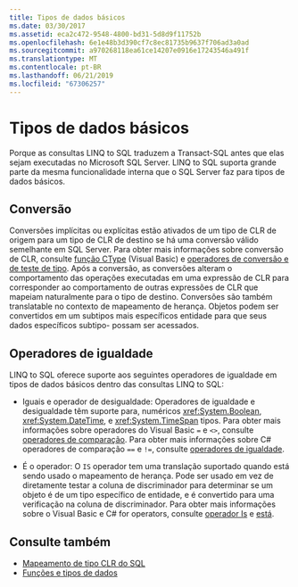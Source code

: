 ```yaml
---
title: Tipos de dados básicos
ms.date: 03/30/2017
ms.assetid: eca2c472-9548-4800-bd31-5d8d9f11752b
ms.openlocfilehash: 6e1e48b3d390cf7c8ec81735b9637f706ad3a0ad
ms.sourcegitcommit: a970268118ea61ce14207e0916e17243546a491f
ms.translationtype: MT
ms.contentlocale: pt-BR
ms.lasthandoff: 06/21/2019
ms.locfileid: "67306257"
---
```

# <a name="basic-data-types"></a>Tipos de dados básicos
Porque as consultas LINQ to SQL traduzem a Transact-SQL antes que elas sejam executadas no Microsoft SQL Server. LINQ to SQL suporta grande parte da mesma funcionalidade interna que o SQL Server faz para tipos de dados básicos.  
  
## <a name="casting"></a>Conversão  
 Conversões implícitas ou explícitas estão ativados de um tipo de CLR de origem para um tipo de CLR de destino se há uma conversão válido semelhante em SQL Server. Para obter mais informações sobre conversão de CLR, consulte [função CType](~/docs/visual-basic/language-reference/functions/ctype-function.md) (Visual Basic) e [operadores de conversão e de teste de tipo](~/docs/csharp/language-reference/operators/type-testing-and-conversion-operators.md). Após a conversão, as conversões alteram o comportamento das operações executadas em uma expressão de CLR para corresponder ao comportamento de outras expressões de CLR que mapeiam naturalmente para o tipo de destino. Conversões são também translatable no contexto de mapeamento de herança. Objetos podem ser convertidos em um subtipos mais específicos entidade para que seus dados específicos subtipo- possam ser acessados.  
  
## <a name="equality-operators"></a>Operadores de igualdade  
 LINQ to SQL oferece suporte aos seguintes operadores de igualdade em tipos de dados básicos dentro das consultas LINQ to SQL:  
  
- Iguais e operador de desigualdade: Operadores de igualdade e desigualdade têm suporte para, numéricos <xref:System.Boolean>, <xref:System.DateTime>, e <xref:System.TimeSpan> tipos. Para obter mais informações sobre operadores do Visual Basic `=` e `<>`, consulte [operadores de comparação](~/docs/visual-basic/language-reference/operators/comparison-operators.md). Para obter mais informações sobre C# operadores de comparação `==` e `!=`, consulte [operadores de igualdade](~/docs/csharp/language-reference/operators/equality-operators.md).
  
- É o operador: O `IS` operador tem uma translação suportado quando está sendo usado o mapeamento de herança. Pode ser usado em vez de diretamente testar a coluna de discriminador para determinar se um objeto é de um tipo específico de entidade, e é convertido para uma verificação na coluna de discriminador. Para obter mais informações sobre o Visual Basic e C# for operators, consulte [operador Is](~/docs/visual-basic/language-reference/operators/is-operator.md) e [está](~/docs/csharp/language-reference/operators/type-testing-and-conversion-operators.md#is-operator).  
  
## <a name="see-also"></a>Consulte também

- [Mapeamento de tipo CLR do SQL](../../../../../../docs/framework/data/adonet/sql/linq/sql-clr-type-mapping.md)
- [Funções e tipos de dados](../../../../../../docs/framework/data/adonet/sql/linq/data-types-and-functions.md)

